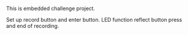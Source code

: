 This is embedded challenge project.

Set up record button and enter button. LED function reflect button press and end of recording.